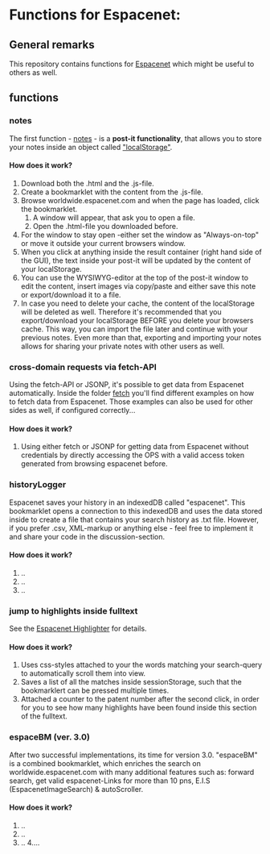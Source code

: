 # Functions for Espacenet:

## General remarks
This repository contains functions for [Espacenet](https://worldwide.espacenet.com) which might be useful to others as well.

## functions
### notes
The first function - [notes](https://github.com/jsfiddler/Espacenet/tree/main/notes) - is a __post-it functionality__, that allows you to store your notes inside an object called ["localStorage"](https://developer.mozilla.org/de/docs/Web/API/Window/localStorage).

#### How does it work?

1. Download both the .html and the .js-file.
2. Create a bookmarklet with the content from the .js-file.
3. Browse  worldwide.espacenet.com and when the page has loaded, click the bookmarklet.
    1. A window will appear, that ask you to open a file.
    2. Open the .html-file you downloaded before.
4. For the window to stay open -either set the window as "Always-on-top" or move it outside your current browsers window.
5. When you click at anything inside the result container (right hand side of the GUI), the text inside your post-it will be updated by the content of your localStorage.
6. You can use the WYSIWYG-editor at the top of the post-it window to edit the content, insert images via copy/paste and either save this note or export/download it to a file.
7. In case you need to delete your cache, the content of the localStorage will be deleted as well. Therefore it's recommended that you export/download your localStorage BEFORE you delete your browsers cache. This way, you can import the file later and continue with your previous notes. Even more than that, exporting and importing your notes allows for sharing your private notes with other users as well.

### cross-domain requests via fetch-API
Using the fetch-API or JSONP, it's possible to get data from Espacenet automatically. Inside the folder [fetch](https://github.com/jsfiddler/Espacenet/tree/main/fetch) you'll find different examples on how to fetch data from Espacenet. Those examples can also be used for other sides as well, if configured correctly...

#### How does it work?

1. Using either fetch or JSONP for getting data from Espacenet without credentials by directly accessing the OPS with a valid access token generated from browsing espacenet before.

### historyLogger
Espacenet saves your history in an indexedDB called "espacenet". This bookmarklet opens a connection to this indexedDB and uses the data stored inside to create a file that contains your search history as .txt file. However, if you prefer .csv, XML-markup or anything else - feel free to implement it and share your code in the discussion-section.

#### How does it work?

1. ..
2. ..
3. ..

### jump to highlights inside fulltext
See the [Espacenet Highlighter](https://github.com/jsfiddler/Espacenet/tree/main/highlighter) for details.

#### How does it work?

1. Uses css-styles attached to your the words matching your search-query to automatically scroll them into view.
2. Saves a list of all the matches inside sessionStorage, such that the bookmarklert can be pressed multiple times.
3. Attached a counter to the patent number after the second click, in order for you to see how many highlights have been found inside this section of the fulltext.

### espaceBM (ver. 3.0) 
After two successful implementations, its time for version 3.0. "espaceBM" is a combined bookmarklet, which enriches the search on worldwide.espacenet.com with many additional features such as: forward search, get valid espacenet-Links for more than 10 pns, E.I.S (EspacenetImageSearch) & autoScroller.

#### How does it work?

1. ..
2. ..
3. ..
4.... 
